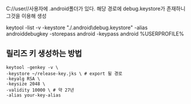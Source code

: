 C://user//사용자에 .android폴더가 있다.
해당 경로에 debug.keystore가 존재하니 그것을 이용해 생성

keytool -list -v -keystore "./.android\debug.keystore" -alias androiddebugkey -storepass android -keypass android
%USERPROFILE%
## 릴리즈 키 생성하는 방법

```shell
keytool -genkey -v \
-keystore ~/release-key.jks \ # export 될 경로
-keyalg RSA \
-keysize 2048 \
-validity 10000 \ # 약 27년
-alias your-key-alias
```